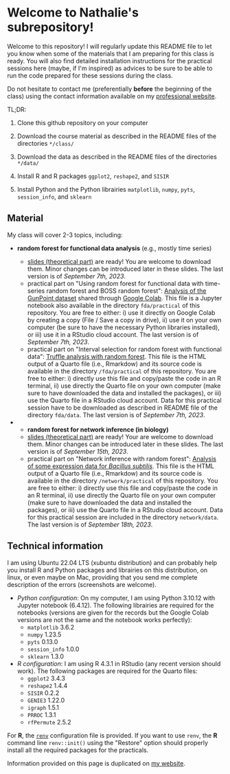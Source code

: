 # Welcome to Nathalie's subrepository!

Welcome to this repository! I will regularly update this README file to let you
know when some of the materials that I am preparing for this class is ready. 
You will also find detailed installation instructions for the practical sessions
here (maybe, if I'm inspired) as advices to be sure to be able to run the code 
prepared for these sessions during the class.

Do not hesitate to contact me (preferentially **before** the beginning of the
class) using the contact information available on my 
[professional website](http://www.nathalievialaneix.eu/).

TL;DR:

1. Clone this github repository on your computer

2. Download the course material as described in the README files of the directories `*/class/`

3. Download the data as described in the README files of the directories `*/data/`

4. Install R and R packages `ggplot2`, `reshape2`, and `SISIR`

5. Install Python and the Python librairies `matplotlib`, `numpy`, `pyts`, `session_info`, and `sklearn`

## Material

My class will cover 2-3 topics, including:

* **random forest for functional data analysis** (e.g., mostly time series)
  * [slides (theoretical part)](http://www.nathalievialaneix.eu/doc/pdf/2023-10-09_vialaneix_ECASSFdS2023-FDA.pdf) 
  are ready! You are welcome to download them. Minor changes can be introduced 
  later in these slides. The last version is of *September 7th, 2023*.
  * practical part on "Using random forest for functional data with time-series 
  random forest and BOSS random forest": 
  [Analysis of the GunPoint dataset](https://colab.research.google.com/drive/1PXkbIhrC0YkJ2UoWJe2edWsm6NoGHJhs?usp=sharing) 
  shared through [Google Colab](https://colab.research.google.com). This file is
  a Jupyter notebook also available in the directory `fda/practical` of this 
  repository. You are free to either: i) use it directly on Google Colab by 
  creating a copy (File / Save a copy in drive), ii) use it on your own computer
  (be sure to have the necessary Python libraries installed), or iii) use it in 
  a RStudio cloud account. The last version is of *September 7th, 2023*.
  * practical part on "Interval selection for random forest with functional 
  data": <a href="/doc/html/truffle_analysis.html">Truffle analysis with random 
  forest</a>. This file is the HTML output of a Quarto file (i.e., Rmarkdow) and
  its source code is available in the directory `/fda/practical` of this 
  repository. You are free to either: i) directly use this file and copy/paste 
  the code in an R terminal, ii) use directly the Quarto file on your own 
  computer (make sure to have downloaded the data and installed the packages), 
  or iii) use the Quarto file in a RStudio cloud account. Data for this 
  practical session have to be downloaded as described in README file of the 
  directory `fda/data`. The last version is of *September 7th, 2023*.
  
* * **random forest for network inference (in biology)**
  * [slides (theoretical part)](http://www.nathalievialaneix.eu/doc/pdf/2023-10-09_vialaneix_ECASSFdS2023-network.pdf)
  are ready! Your are welcome to download them. Minor changes can be introduced
  later in these slides. The last version is of *September 15th, 2023*.
  * practical part on "Network inference with random forest":
  <a href="/doc/html/subtilnet_analysis.html">Analysis of some expression data
  for *Bacillus subtilis*</a>. This file is the HTML output of a Quarto file 
  (i.e., Rmarkdow) and its source code is available in the directory 
  `/network/practical` of this repository. You are free to either: i) directly 
  use this file and copy/paste the code in an R terminal, ii) use directly the 
  Quarto file on your own computer (make sure to have downloaded the data and 
  installed the packages), or iii) use the Quarto file in a RStudio cloud 
  account. Data for this practical session are included in the directory 
  `network/data`. The last version is of *September 18th, 2023*.
  
## Technical information

I am using Ubuntu 22.04 LTS (xubuntu distribution) and can probably help you
install R and Python packages and librairies on this distribution, on linux, or
even maybe on Mac, providing that you send me complete description of the errors
(screenshots are welcome).

- *Python configuration*: On my computer, I am using Python 3.10.12 with Jupyter
notebook (6.4.12). The following librairies are required for the notebooks 
(versions are given for the records but the Google Colab versions are not the 
same and the notebook works perfectly):
  - `matplotlib`          3.6.2
  - `numpy`               1.23.5
  - `pyts`                0.13.0
  - `session_info`        1.0.0
  - `sklearn`             1.3.0
- *R configuration*: I am using R 4.3.1 in RStudio (any recent version should 
work). The following packages are required for the Quarto files:
  - `ggplot2`             3.4.3
  - `reshape2`            1.4.4
  - `SISIR`               0.2.2
  - `GENIE3`              1.22.0
  - `igraph`              1.5.1
  - `PRROC`               1.3.1
  - `rfPermute`           2.5.2
  
For **R**, the [`renv`](https://rstudio.github.io/renv/articles/renv.html) 
configuration file is provided. If you want to use `renv`, the **R** command 
line `renv::init()` using the "Restore" option should properly install all the 
required packages for the practicals.

  
Information provided on this page is duplicated on 
[my website](http://www.nathalievialaneix.eu/teaching/ecas_sfds_rf.html).
  
